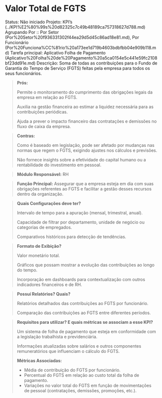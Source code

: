 # Valor Total de FGTS

Status: Não iniciado
Projeto: KPI’s (../KPI%E2%80%99s%20d82325c7c49b48189ca757318627d788.md)
Agrupando Por :: Por Setor (Por%20Setor%20f936331302f44ea29d5d45c86ad18e81.md), Por Funcionário (Por%20Funciona%CC%81rio%20a173ee1d719b4603bdbfbb04e909b118.md)
Tarefa principal: Aplicativo Folha de Pagamento (Aplicativo%20Folha%20de%20Pagamento%20a5ca0154e5c441e59fc2108bf23dd91e.md)
Descrição: Soma de todas as contribuições para o Fundo de Garantia do Tempo de Serviço (FGTS) feitas pela empresa para todos os seus funcionários.

> **Prós:**
> 
> 
> Permite o monitoramento do cumprimento das obrigações legais da empresa em relação ao FGTS.
> 
> Auxilia na gestão financeira ao estimar a liquidez necessária para as contribuições periódicas.
> 
> Ajuda a prever o impacto financeiro das contratações e demissões no fluxo de caixa da empresa.
> 

> **Contras:**
> 
> 
> Como é baseado em legislação, pode ser afetado por mudanças nas normas que regem o FGTS, exigindo ajustes nos cálculos e previsões.
> 
> Não fornece insights sobre a efetividade do capital humano ou a rentabilidade do investimento em pessoal.
> 

> **Módulo Responsável:**
RH
> 

> **Função Principal:**
Assegurar que a empresa esteja em dia com suas obrigações referentes ao FGTS e facilitar a gestão desses recursos dentro da organização.
> 

> **Quais Configurações deve ter?**
> 
> 
> Intervalo de tempo para a apuração (mensal, trimestral, anual).
> 
> Capacidade de filtrar por departamento, unidade de negócio ou categorias de empregados.
> 
> Comparativos históricos para detecção de tendências.
> 

> **Formato de Exibição?**
> 
> 
> Valor monetário total.
> 
> Gráficos que possam mostrar a evolução das contribuições ao longo do tempo.
> 
> Incorporação em dashboards para contextualização com outros indicadores financeiros e de RH.
> 

> **Possuí Relatórios? Quais?**
> 
> 
> Relatórios detalhados das contribuições ao FGTS por funcionário.
> 
> Comparação das contribuições ao FGTS entre diferentes períodos.
> 

> **Requisitos para utilizar? E quais métricas se associam a esse KPI?**
> 
> 
> Um sistema de folha de pagamento que esteja em conformidade com a legislação trabalhista e previdenciária.
> 
> Informações atualizadas sobre salários e outros componentes remuneratórios que influenciam o cálculo do FGTS.
> 
> **Métricas Associadas:**
> 
> - Média de contribuição do FGTS por funcionário.
> - Percentual do FGTS em relação ao custo total da folha de pagamento.
> - Variações no valor total do FGTS em função de movimentações de pessoal (contratações, demissões, promoções, etc.).